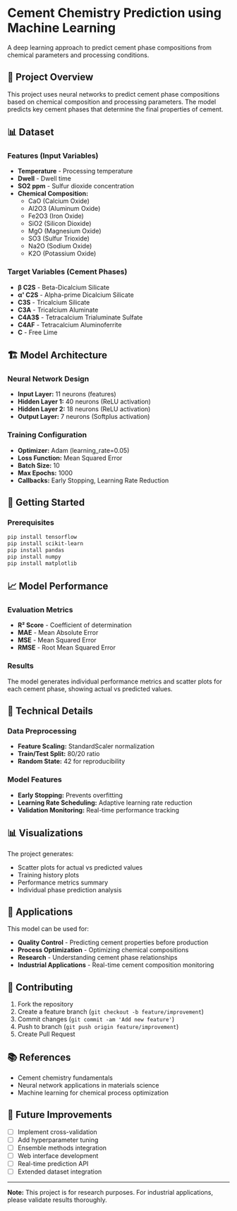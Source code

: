 # Cement Chemistry Prediction using Machine Learning

A deep learning approach to predict cement phase compositions from chemical parameters and processing conditions.

## 🔬 Project Overview

This project uses neural networks to predict cement phase compositions based on chemical composition and processing parameters. The model predicts key cement phases that determine the final properties of cement.

## 📊 Dataset

### Features (Input Variables)
- **Temperature** - Processing temperature
- **Dwell** - Dwell time
- **SO2 ppm** - Sulfur dioxide concentration
- **Chemical Composition:**
  - CaO (Calcium Oxide)
  - Al2O3 (Aluminum Oxide)
  - Fe2O3 (Iron Oxide)
  - SiO2 (Silicon Dioxide)
  - MgO (Magnesium Oxide)
  - SO3 (Sulfur Trioxide)
  - Na2O (Sodium Oxide)
  - K2O (Potassium Oxide)

### Target Variables (Cement Phases)
- **β C2S** - Beta-Dicalcium Silicate
- **α' C2S** - Alpha-prime Dicalcium Silicate
- **C3S** - Tricalcium Silicate
- **C3A** - Tricalcium Aluminate
- **C4A3$** - Tetracalcium Trialuminate Sulfate
- **C4AF** - Tetracalcium Aluminoferrite
- **C** - Free Lime

## 🏗️ Model Architecture

### Neural Network Design
- **Input Layer:** 11 neurons (features)
- **Hidden Layer 1:** 40 neurons (ReLU activation)
- **Hidden Layer 2:** 18 neurons (ReLU activation)
- **Output Layer:** 7 neurons (Softplus activation)

### Training Configuration
- **Optimizer:** Adam (learning_rate=0.05)
- **Loss Function:** Mean Squared Error
- **Batch Size:** 10
- **Max Epochs:** 1000
- **Callbacks:** Early Stopping, Learning Rate Reduction

## 🚀 Getting Started

### Prerequisites
```bash
pip install tensorflow
pip install scikit-learn
pip install pandas
pip install numpy
pip install matplotlib
```


## 📈 Model Performance

### Evaluation Metrics
- **R² Score** - Coefficient of determination
- **MAE** - Mean Absolute Error
- **MSE** - Mean Squared Error
- **RMSE** - Root Mean Squared Error

### Results
The model generates individual performance metrics and scatter plots for each cement phase, showing actual vs predicted values.


## 🔧 Technical Details

### Data Preprocessing
- **Feature Scaling:** StandardScaler normalization
- **Train/Test Split:** 80/20 ratio
- **Random State:** 42 for reproducibility

### Model Features
- **Early Stopping:** Prevents overfitting
- **Learning Rate Scheduling:** Adaptive learning rate reduction
- **Validation Monitoring:** Real-time performance tracking

## 📊 Visualizations

The project generates:
- Scatter plots for actual vs predicted values
- Training history plots
- Performance metrics summary
- Individual phase prediction analysis

## 🎯 Applications

This model can be used for:
- **Quality Control** - Predicting cement properties before production
- **Process Optimization** - Optimizing chemical compositions
- **Research** - Understanding cement phase relationships
- **Industrial Applications** - Real-time cement composition monitoring

## 🤝 Contributing

1. Fork the repository
2. Create a feature branch (`git checkout -b feature/improvement`)
3. Commit changes (`git commit -am 'Add new feature'`)
4. Push to branch (`git push origin feature/improvement`)
5. Create Pull Request


## 📚 References

- Cement chemistry fundamentals
- Neural network applications in materials science
- Machine learning for chemical process optimization

## 🔮 Future Improvements

- [ ] Implement cross-validation
- [ ] Add hyperparameter tuning
- [ ] Ensemble methods integration
- [ ] Web interface development
- [ ] Real-time prediction API
- [ ] Extended dataset integration

---

**Note:** This project is for research purposes. For industrial applications, please validate results thoroughly.
